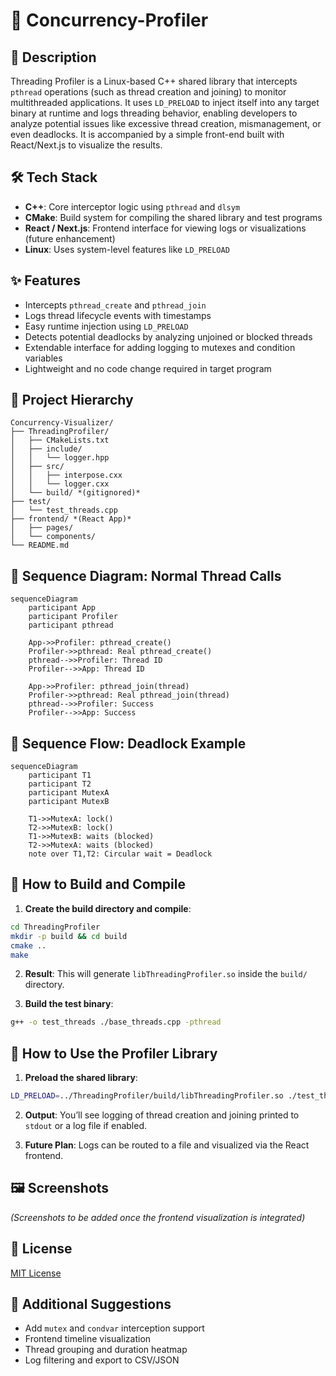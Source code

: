 # 🚦 Concurrency-Profiler

## 📄 Description

Threading Profiler is a Linux-based C++ shared library that intercepts `pthread` operations (such as thread creation and joining) to monitor multithreaded applications. It uses `LD_PRELOAD` to inject itself into any target binary at runtime and logs threading behavior, enabling developers to analyze potential issues like excessive thread creation, mismanagement, or even deadlocks. It is accompanied by a simple front-end built with React/Next.js to visualize the results.

## 🛠️ Tech Stack

* **C++**: Core interceptor logic using `pthread` and `dlsym`
* **CMake**: Build system for compiling the shared library and test programs
* **React / Next.js**: Frontend interface for viewing logs or visualizations (future enhancement)
* **Linux**: Uses system-level features like `LD_PRELOAD`

## ✨ Features

* Intercepts `pthread_create` and `pthread_join`
* Logs thread lifecycle events with timestamps
* Easy runtime injection using `LD_PRELOAD`
* Detects potential deadlocks by analyzing unjoined or blocked threads
* Extendable interface for adding logging to mutexes and condition variables
* Lightweight and no code change required in target program

## 🧠 Project Hierarchy

```
Concurrency-Visualizer/
├── ThreadingProfiler/
│   ├── CMakeLists.txt
│   ├── include/
│   │   └── logger.hpp
│   ├── src/
│   │   ├── interpose.cxx
│   │   └── logger.cxx
│   └── build/ *(gitignored)*
├── test/
│   └── test_threads.cpp
├── frontend/ *(React App)*
│   ├── pages/
│   └── components/
└── README.md
```

## 🔁 Sequence Diagram: Normal Thread Calls

```mermaid
sequenceDiagram
    participant App
    participant Profiler
    participant pthread

    App->>Profiler: pthread_create()
    Profiler->>pthread: Real pthread_create()
    pthread-->>Profiler: Thread ID
    Profiler-->>App: Thread ID

    App->>Profiler: pthread_join(thread)
    Profiler->>pthread: Real pthread_join(thread)
    pthread-->>Profiler: Success
    Profiler-->>App: Success
```

## 🧱 Sequence Flow: Deadlock Example

```mermaid
sequenceDiagram
    participant T1
    participant T2
    participant MutexA
    participant MutexB

    T1->>MutexA: lock()
    T2->>MutexB: lock()
    T1->>MutexB: waits (blocked)
    T2->>MutexA: waits (blocked)
    note over T1,T2: Circular wait = Deadlock
```

## 🧪 How to Build and Compile

1. **Create the build directory and compile**:

```bash
cd ThreadingProfiler
mkdir -p build && cd build
cmake ..
make
```

2. **Result**: This will generate `libThreadingProfiler.so` inside the `build/` directory.

3. **Build the test binary**:

```bash
g++ -o test_threads ./base_threads.cpp -pthread
```

## 🚀 How to Use the Profiler Library

1. **Preload the shared library**:

```bash
LD_PRELOAD=../ThreadingProfiler/build/libThreadingProfiler.so ./test_threads
```

2. **Output**: You’ll see logging of thread creation and joining printed to `stdout` or a log file if enabled.

3. **Future Plan**: Logs can be routed to a file and visualized via the React frontend.

## 🖼️ Screenshots

*(Screenshots to be added once the frontend visualization is integrated)*

## 📜 License

[MIT License](./LICENSE)

## 🧩 Additional Suggestions

* Add `mutex` and `condvar` interception support
* Frontend timeline visualization
* Thread grouping and duration heatmap
* Log filtering and export to CSV/JSON
